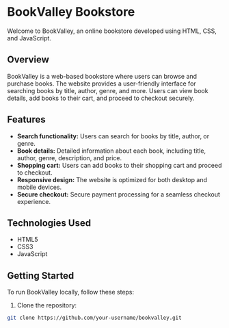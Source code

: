# BookValley Bookstore

Welcome to BookValley, an online bookstore developed using HTML, CSS, and JavaScript.

## Overview

BookValley is a web-based bookstore where users can browse and purchase books. The website provides a user-friendly interface for searching books by title, author, genre, and more. Users can view book details, add books to their cart, and proceed to checkout securely.

## Features

- **Search functionality:** Users can search for books by title, author, or genre.
- **Book details:** Detailed information about each book, including title, author, genre, description, and price.
- **Shopping cart:** Users can add books to their shopping cart and proceed to checkout.
- **Responsive design:** The website is optimized for both desktop and mobile devices.
- **Secure checkout:** Secure payment processing for a seamless checkout experience.

## Technologies Used

- HTML5
- CSS3
- JavaScript

## Getting Started

To run BookValley locally, follow these steps:

1. Clone the repository:

```bash
git clone https://github.com/your-username/bookvalley.git
